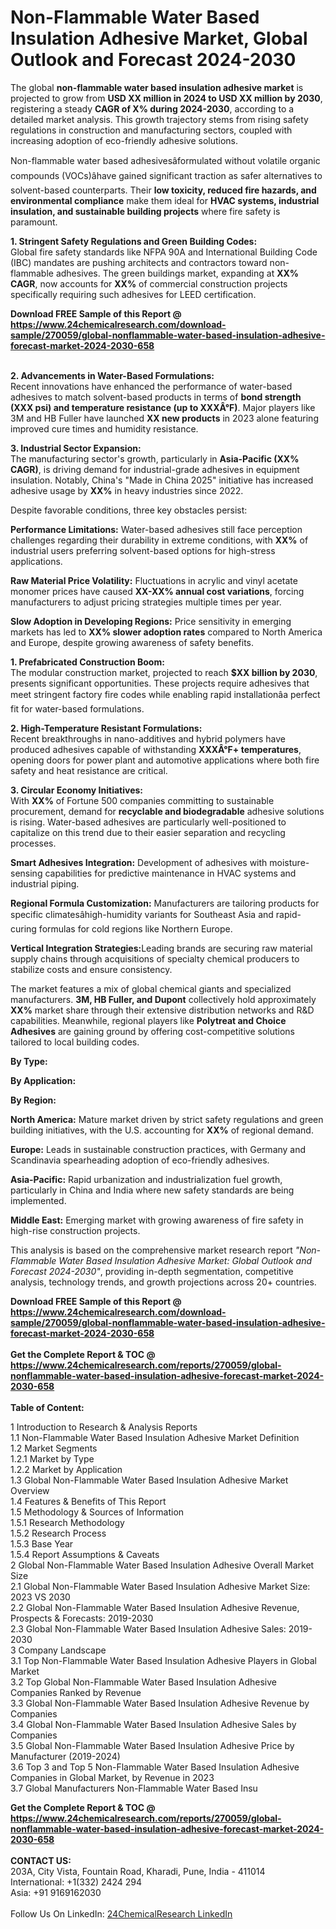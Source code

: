 <h1>Non-Flammable Water Based Insulation Adhesive Market, Global Outlook and Forecast 2024-2030</h1><p>The global <strong>non-flammable water based insulation adhesive market</strong> is projected to grow from <strong>USD XX million in 2024 to USD XX million by 2030</strong>, registering a steady <strong>CAGR of X% during 2024-2030</strong>, according to a detailed market analysis. This growth trajectory stems from rising safety regulations in construction and manufacturing sectors, coupled with increasing adoption of eco-friendly adhesive solutions.</p><p>Non-flammable water based adhesivesâformulated without volatile organic compounds (VOCs)âhave gained significant traction as safer alternatives to solvent-based counterparts. Their <strong>low toxicity, reduced fire hazards, and environmental compliance</strong> make them ideal for <strong>HVAC systems, industrial insulation, and sustainable building projects</strong> where fire safety is paramount.</p><p><strong>1. Stringent Safety Regulations and Green Building Codes:</strong><br>
Global fire safety standards like NFPA 90A and International Building Code (IBC) mandates are pushing architects and contractors toward non-flammable adhesives. The green buildings market, expanding at <strong>XX% CAGR</strong>, now accounts for <strong>XX%</strong> of commercial construction projects specifically requiring such adhesives for LEED certification.</p><div><b>Download FREE Sample of this Report @ 
            <a href="https://www.24chemicalresearch.com/download-sample/270059/global-nonflammable-water-based-insulation-adhesive-forecast-market-2024-2030-658">
            https://www.24chemicalresearch.com/download-sample/270059/global-nonflammable-water-based-insulation-adhesive-forecast-market-2024-2030-658</a></b></div><br><p><strong>2. Advancements in Water-Based Formulations:</strong><br>
Recent innovations have enhanced the performance of water-based adhesives to match solvent-based products in terms of <strong>bond strength (XXX psi) and temperature resistance (up to XXXÂ°F)</strong>. Major players like 3M and HB Fuller have launched <strong>XX new products</strong> in 2023 alone featuring improved cure times and humidity resistance.</p><p><strong>3. Industrial Sector Expansion:</strong><br>
The manufacturing sector's growth, particularly in <strong>Asia-Pacific (XX% CAGR)</strong>, is driving demand for industrial-grade adhesives in equipment insulation. Notably, China's "Made in China 2025" initiative has increased adhesive usage by <strong>XX%</strong> in heavy industries since 2022.</p><p>Despite favorable conditions, three key obstacles persist:</p><p><strong>Performance Limitations:</strong> Water-based adhesives still face perception challenges regarding their durability in extreme conditions, with <strong>XX%</strong> of industrial users preferring solvent-based options for high-stress applications.</p><p><strong>Raw Material Price Volatility:</strong> Fluctuations in acrylic and vinyl acetate monomer prices have caused <strong>XX-XX% annual cost variations</strong>, forcing manufacturers to adjust pricing strategies multiple times per year.</p><p><strong>Slow Adoption in Developing Regions:</strong> Price sensitivity in emerging markets has led to <strong>XX% slower adoption rates</strong> compared to North America and Europe, despite growing awareness of safety benefits.</p><p><strong>1. Prefabricated Construction Boom:</strong><br>
The modular construction market, projected to reach <strong>$XX billion by 2030</strong>, presents significant opportunities. These projects require adhesives that meet stringent factory fire codes while enabling rapid installationâa perfect fit for water-based formulations.</p><p><strong>2. High-Temperature Resistant Formulations:</strong><br>
Recent breakthroughs in nano-additives and hybrid polymers have produced adhesives capable of withstanding <strong>XXXÂ°F+ temperatures</strong>, opening doors for power plant and automotive applications where both fire safety and heat resistance are critical.</p><p><strong>3. Circular Economy Initiatives:</strong><br>
With <strong>XX%</strong> of Fortune 500 companies committing to sustainable procurement, demand for <strong>recyclable and biodegradable</strong> adhesive solutions is rising. Water-based adhesives are particularly well-positioned to capitalize on this trend due to their easier separation and recycling processes.</p><p><strong>Smart Adhesives Integration:</strong> Development of adhesives with moisture-sensing capabilities for predictive maintenance in HVAC systems and industrial piping.</p><p><strong>Regional Formula Customization:</strong> Manufacturers are tailoring products for specific climatesâhigh-humidity variants for Southeast Asia and rapid-curing formulas for cold regions like Northern Europe.</p><p><strong>Vertical Integration Strategies:</strong>Leading brands are securing raw material supply chains through acquisitions of specialty chemical producers to stabilize costs and ensure consistency.</p><p>The market features a mix of global chemical giants and specialized manufacturers. <strong>3M, HB Fuller, and Dupont</strong> collectively hold approximately <strong>XX%</strong> market share through their extensive distribution networks and R&amp;D capabilities. Meanwhile, regional players like <strong>Polytreat and Choice Adhesives</strong> are gaining ground by offering cost-competitive solutions tailored to local building codes.</p><p><strong>By Type:</strong></p><p><strong>By Application:</strong></p><p><strong>By Region:</strong></p><p><strong>North America:</strong> Mature market driven by strict safety regulations and green building initiatives, with the U.S. accounting for <strong>XX%</strong> of regional demand.</p><p><strong>Europe:</strong> Leads in sustainable construction practices, with Germany and Scandinavia spearheading adoption of eco-friendly adhesives.</p><p><strong>Asia-Pacific:</strong> Rapid urbanization and industrialization fuel growth, particularly in China and India where new safety standards are being implemented.</p><p><strong>Middle East:</strong> Emerging market with growing awareness of fire safety in high-rise construction projects.</p><p>This analysis is based on the comprehensive market research report <em>"Non-Flammable Water Based Insulation Adhesive Market: Global Outlook and Forecast 2024-2030"</em>, providing in-depth segmentation, competitive analysis, technology trends, and growth projections across 20+ countries.</p><div><b>Download FREE Sample of this Report @ 
            <a href="https://www.24chemicalresearch.com/download-sample/270059/global-nonflammable-water-based-insulation-adhesive-forecast-market-2024-2030-658">
            https://www.24chemicalresearch.com/download-sample/270059/global-nonflammable-water-based-insulation-adhesive-forecast-market-2024-2030-658</a></b></div><br><div><b>Get the Complete Report & TOC @ 
            <a href="https://www.24chemicalresearch.com/reports/270059/global-nonflammable-water-based-insulation-adhesive-forecast-market-2024-2030-658">
            https://www.24chemicalresearch.com/reports/270059/global-nonflammable-water-based-insulation-adhesive-forecast-market-2024-2030-658</a></b></div><br>
            <b>Table of Content:</b><p>1 Introduction to Research & Analysis Reports<br />
    1.1 Non-Flammable Water Based Insulation Adhesive Market Definition<br />
    1.2 Market Segments<br />
        1.2.1 Market by Type<br />
        1.2.2 Market by Application<br />
    1.3 Global Non-Flammable Water Based Insulation Adhesive Market Overview<br />
    1.4 Features & Benefits of This Report<br />
    1.5 Methodology & Sources of Information<br />
        1.5.1 Research Methodology<br />
        1.5.2 Research Process<br />
        1.5.3 Base Year<br />
        1.5.4 Report Assumptions & Caveats<br />
2 Global Non-Flammable Water Based Insulation Adhesive Overall Market Size<br />
    2.1 Global Non-Flammable Water Based Insulation Adhesive Market Size: 2023 VS 2030<br />
    2.2 Global Non-Flammable Water Based Insulation Adhesive Revenue, Prospects & Forecasts: 2019-2030<br />
    2.3 Global Non-Flammable Water Based Insulation Adhesive Sales: 2019-2030<br />
3 Company Landscape<br />
    3.1 Top Non-Flammable Water Based Insulation Adhesive Players in Global Market<br />
    3.2 Top Global Non-Flammable Water Based Insulation Adhesive Companies Ranked by Revenue<br />
    3.3 Global Non-Flammable Water Based Insulation Adhesive Revenue by Companies<br />
    3.4 Global Non-Flammable Water Based Insulation Adhesive Sales by Companies<br />
    3.5 Global Non-Flammable Water Based Insulation Adhesive Price by Manufacturer (2019-2024)<br />
    3.6 Top 3 and Top 5 Non-Flammable Water Based Insulation Adhesive Companies in Global Market, by Revenue in 2023<br />
    3.7 Global Manufacturers Non-Flammable Water Based Insu</p><div><b>Get the Complete Report & TOC @ 
            <a href="https://www.24chemicalresearch.com/reports/270059/global-nonflammable-water-based-insulation-adhesive-forecast-market-2024-2030-658">
            https://www.24chemicalresearch.com/reports/270059/global-nonflammable-water-based-insulation-adhesive-forecast-market-2024-2030-658</a></b></div><br><b>CONTACT US:</b><br>
            203A, City Vista, Fountain Road, Kharadi, Pune, India - 411014<br>
            International: +1(332) 2424 294<br>
            Asia: +91 9169162030 <br><br>
            Follow Us On LinkedIn: <a href="https://www.linkedin.com/company/24chemicalresearch/">24ChemicalResearch LinkedIn</a>
